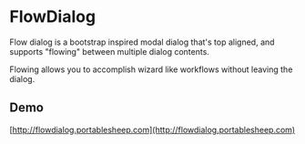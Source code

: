 # FlowDialog

Flow dialog is a bootstrap inspired modal dialog that's top aligned, and supports "flowing" between multiple dialog contents.

Flowing allows you to accomplish wizard like workflows without leaving the dialog.

## Demo
[http://flowdialog.portablesheep.com](http://flowdialog.portablesheep.com)